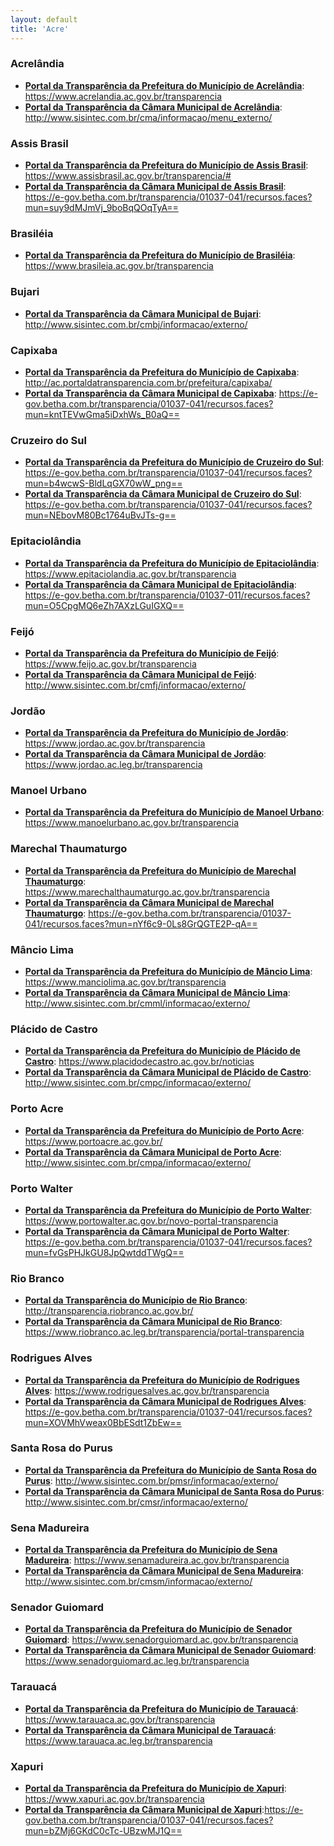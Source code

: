 ```yaml
---
layout: default
title: 'Acre'
---
```


### Acrelândia

- **[Portal da Transparência da Prefeitura do Município de Acrelândia](https://www.acrelandia.ac.gov.br/transparencia)**: https://www.acrelandia.ac.gov.br/transparencia
- **[Portal da Transparência da Câmara Municipal de Acrelândia](http://www.sisintec.com.br/cma/informacao/externo/)**: http://www.sisintec.com.br/cma/informacao/menu_externo/

### Assis Brasil

- **[Portal da Transparência da Prefeitura do Município de Assis Brasil](https://www.assisbrasil.ac.gov.br/transparencia/#)**: https://www.assisbrasil.ac.gov.br/transparencia/#
- **[Portal da Transparência da Câmara Municipal de Assis Brasil](https://e-gov.betha.com.br/transparencia/01037-041/recursos.faces?mun=suy9dMJmVj_9boBqQOqTyA==)**: https://e-gov.betha.com.br/transparencia/01037-041/recursos.faces?mun=suy9dMJmVj_9boBqQOqTyA==

### Brasiléia

- **[Portal da Transparência da Prefeitura do Município de Brasiléia](https://www.brasileia.ac.gov.br/transparencia)**: https://www.brasileia.ac.gov.br/transparencia

### Bujari

- **[Portal da Transparência da Câmara Municipal de Bujari](http://www.sisintec.com.br/cmbj/informacao/externo/)**: http://www.sisintec.com.br/cmbj/informacao/externo/

### Capixaba

- **[Portal da Transparência da Prefeitura do Município de Capixaba](http://ac.portaldatransparencia.com.br/prefeitura/capixaba/)**: http://ac.portaldatransparencia.com.br/prefeitura/capixaba/
- **[Portal da Transparência da Câmara Municipal de Capixaba](https://e-gov.betha.com.br/transparencia/01037-041/recursos.faces?mun=kntTEVwGma5iDxhWs_B0aQ==)**: https://e-gov.betha.com.br/transparencia/01037-041/recursos.faces?mun=kntTEVwGma5iDxhWs_B0aQ==

### Cruzeiro do Sul

- **[Portal da Transparência da Prefeitura do Município de Cruzeiro do Sul](https://e-gov.betha.com.br/transparencia/01037-041/recursos.faces?mun=b4wcwS-BldLqGX70wW_png==)**: https://e-gov.betha.com.br/transparencia/01037-041/recursos.faces?mun=b4wcwS-BldLqGX70wW_png==
- **[Portal da Transparência da Câmara Municipal de Cruzeiro do Sul](https://e-gov.betha.com.br/transparencia/01037-041/recursos.faces?mun=NEbovM80Bc1764uBvJTs-g==)**: https://e-gov.betha.com.br/transparencia/01037-041/recursos.faces?mun=NEbovM80Bc1764uBvJTs-g==

### Epitaciolândia

- **[Portal da Transparência da Prefeitura do Município de Epitaciolândia](https://www.epitaciolandia.ac.gov.br/transparencia)**: https://www.epitaciolandia.ac.gov.br/transparencia
- **[Portal da Transparência da Câmara Municipal de Epitaciolândia](https://e-gov.betha.com.br/transparencia/01037-011/recursos.faces?mun=O5CpgMQ6eZh7AXzLGuIGXQ==)**: https://e-gov.betha.com.br/transparencia/01037-011/recursos.faces?mun=O5CpgMQ6eZh7AXzLGuIGXQ==

### Feijó

- **[Portal da Transparência da Prefeitura do Município de Feijó](https://www.feijo.ac.gov.br/transparencia)**: https://www.feijo.ac.gov.br/transparencia
- **[Portal da Transparência da Câmara Municipal de Feijó](http://www.sisintec.com.br/cmfj/informacao/externo/)**: http://www.sisintec.com.br/cmfj/informacao/externo/

### Jordão

- **[Portal da Transparência da Prefeitura do Município de Jordão](https://www.jordao.ac.gov.br/transparencia)**: https://www.jordao.ac.gov.br/transparencia
- **[Portal da Transparência da Câmara Municipal de Jordão](https://www.jordao.ac.leg.br/transparencia)**: https://www.jordao.ac.leg.br/transparencia

### Manoel Urbano

- **[Portal da Transparência da Prefeitura do Município de Manoel Urbano](https://www.manoelurbano.ac.gov.br/transparencia)**: https://www.manoelurbano.ac.gov.br/transparencia

### Marechal Thaumaturgo

- **[Portal da Transparência da Prefeitura do Município de Marechal Thaumaturgo](https://www.marechalthaumaturgo.ac.gov.br/transparencia)**: https://www.marechalthaumaturgo.ac.gov.br/transparencia
- **[Portal da Transparência da Câmara Municipal de Marechal Thaumaturgo](https://e-gov.betha.com.br/transparencia/01037-041/recursos.faces?mun=nYf6c9-0Ls8GrQGTE2P-qA==)**: https://e-gov.betha.com.br/transparencia/01037-041/recursos.faces?mun=nYf6c9-0Ls8GrQGTE2P-qA==

### Mâncio Lima

- **[Portal da Transparência da Prefeitura do Município de Mâncio Lima](https://www.manciolima.ac.gov.br/transparencia)**: https://www.manciolima.ac.gov.br/transparencia
- **[Portal da Transparência da Câmara Municipal de Mâncio Lima](http://www.sisintec.com.br/cmml/informacao/externo/)**: http://www.sisintec.com.br/cmml/informacao/externo/

### Plácido de Castro

- **[Portal da Transparência da Prefeitura do Município de Plácido de Castro](https://www.placidodecastro.ac.gov.br/noticias)**: https://www.placidodecastro.ac.gov.br/noticias
- **[Portal da Transparência da Câmara Municipal de Plácido de Castro](http://www.sisintec.com.br/cmpc/informacao/externo/)**: http://www.sisintec.com.br/cmpc/informacao/externo/

### Porto Acre

- **[Portal da Transparência da Prefeitura do Município de Porto Acre](https://www.portoacre.ac.gov.br/)**: https://www.portoacre.ac.gov.br/
- **[Portal da Transparência da Câmara Municipal de Porto Acre](http://www.sisintec.com.br/cmpa/informacao/externo/)**: http://www.sisintec.com.br/cmpa/informacao/externo/

### Porto Walter

- **[Portal da Transparência da Prefeitura do Município de Porto Walter](https://www.portowalter.ac.gov.br/novo-portal-transparencia)**: https://www.portowalter.ac.gov.br/novo-portal-transparencia
- **[Portal da Transparência da Câmara Municipal de Porto Walter](https://e-gov.betha.com.br/transparencia/01037-041/recursos.faces?mun=fvGsPHJkGU8JpQwtddTWgQ==)**: https://e-gov.betha.com.br/transparencia/01037-041/recursos.faces?mun=fvGsPHJkGU8JpQwtddTWgQ==

### Rio Branco

- **[Portal da Transparência do Município de Rio Branco](http://transparencia.riobranco.ac.gov.br/)**: http://transparencia.riobranco.ac.gov.br/
- **[Portal da Transparência da Câmara Municipal de Rio Branco](https://www.riobranco.ac.leg.br/transparencia/portal-transparencia)**: https://www.riobranco.ac.leg.br/transparencia/portal-transparencia


### Rodrigues Alves

- **[Portal da Transparência da Prefeitura do Município de Rodrigues Alves](https://www.rodriguesalves.ac.gov.br/transparencia)**: https://www.rodriguesalves.ac.gov.br/transparencia
- **[Portal da Transparência da Câmara Municipal de Rodrigues Alves](https://e-gov.betha.com.br/transparencia/01037-041/recursos.faces?mun=XOVMhVweax0BbESdt1ZbEw==)**: https://e-gov.betha.com.br/transparencia/01037-041/recursos.faces?mun=XOVMhVweax0BbESdt1ZbEw==

### Santa Rosa do Purus

- **[Portal da Transparência da Prefeitura do Município de Santa Rosa do Purus](http://www.sisintec.com.br/pmsr/informacao/externo/)**: http://www.sisintec.com.br/pmsr/informacao/externo/
- **[Portal da Transparência da Câmara Municipal de Santa Rosa do Purus](http://www.sisintec.com.br/cmsr/informacao/externo/)**: http://www.sisintec.com.br/cmsr/informacao/externo/

### Sena Madureira

- **[Portal da Transparência da Prefeitura do Município de Sena Madureira](https://www.senamadureira.ac.gov.br/transparencia)**: https://www.senamadureira.ac.gov.br/transparencia
- **[Portal da Transparência da Câmara Municipal de Sena Madureira](http://www.sisintec.com.br/cmsm/informacao/externo/)**: http://www.sisintec.com.br/cmsm/informacao/externo/

### Senador Guiomard

- **[Portal da Transparência da Prefeitura do Município de Senador Guiomard](https://www.senadorguiomard.ac.gov.br/transparencia)**: https://www.senadorguiomard.ac.gov.br/transparencia
- **[Portal da Transparência da Câmara Municipal de Senador Guiomard](https://www.senadorguiomard.ac.leg.br/transparencia)**: https://www.senadorguiomard.ac.leg.br/transparencia

### Tarauacá

- **[Portal da Transparência da Prefeitura do Município de Tarauacá](https://www.tarauaca.ac.gov.br/transparencia)**: https://www.tarauaca.ac.gov.br/transparencia
- **[Portal da Transparência da Câmara Municipal de Tarauacá](https://www.tarauaca.ac.leg.br/transparencia)**: https://www.tarauaca.ac.leg.br/transparencia

### Xapuri

- **[Portal da Transparência da Prefeitura do Município de Xapuri](https://www.xapuri.ac.gov.br/transparencia)**: https://www.xapuri.ac.gov.br/transparencia
- **[Portal da Transparência da Câmara Municipal de Xapuri](https://e-gov.betha.com.br/transparencia/01037-041/recursos.faces?mun=bZMj6GKdC0cTc-UBzwMJ1Q==)**:https://e-gov.betha.com.br/transparencia/01037-041/recursos.faces?mun=bZMj6GKdC0cTc-UBzwMJ1Q==

